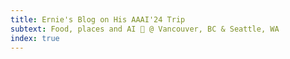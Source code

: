 ```yaml
---
title: Ernie's Blog on His AAAI'24 Trip
subtext: Food, places and AI 🤖 @ Vancouver, BC & Seattle, WA
index: true
---
```


